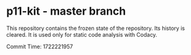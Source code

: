 # p11-kit - master branch

This repository contains the frozen state of the repository.
Its history is cleared. It is used only for static code
analysis with Codacy.

Commit Time: 1722221957